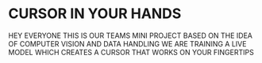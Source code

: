 # CURSOR IN YOUR HANDS
HEY EVERYONE THIS IS OUR TEAMS MINI PROJECT BASED ON THE IDEA OF COMPUTER VISION AND DATA HANDLING
WE ARE TRAINING A LIVE MODEL WHICH CREATES A CURSOR THAT WORKS ON YOUR FINGERTIPS
